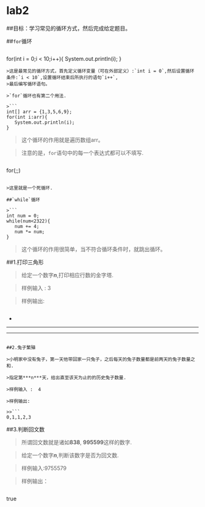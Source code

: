 # lab2
##目标：学习常见的循环方式，然后完成给定题目。

##`for`循环

>```
for(int i = 0;i < 10;i++){
   System.out.println(i);
}
```
>这是最常见的循环方式，首先定义循环变量（可在外部定义）:`int i = 0`,然后设置循环条件:`i < 10`,设置循环结束后所执行的语句`i++`,
>最后编写循环语句。

>`for`循环也有第二个用法.

>```
int[] arr = {1,3,5,6,9};
for(int i:arr){
   System.out.println(i);
}
```
>这个循环的作用就是遍历数组arr。

>注意的是，`for`语句中的每一个表达式都可以不填写.

>```
for(;;)
```

>这里就是一个死循环.

##`while`循环

>```
int num = 0;
while(num<2322){
   num += 4;
   num *= num;
}
```

>这个循环的作用很简单，当不符合循环条件时，就跳出循环。
 
##1.打印三角形

>给定一个数字***n***,打印相应行数的金字塔.

>样例输入 : 3

>样例输出:

>>```
  *
 ***
*****
```

##2.兔子繁殖

>小明家中没有兔子，第一天他带回家一只兔子，之后每天的兔子数量都是前两天的兔子数量之和.

>指定第***n***天，给出直至该天为止的的历史兔子数量.

>样例输入 :  4

>样例输出:

>>```
0,1,1,2,3
```

##3.判断回文数

>所谓回文数就是诸如**838**,  **995599**这样的数字.

>给定一个数字***n***,判断该数字是否为回文数.

>样例输入:9755579

>样例输出：

>>```
true
```



